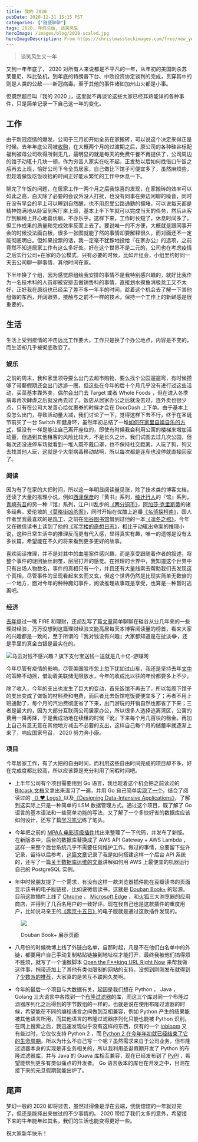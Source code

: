```yaml
---
title: 我的 2020
pubDate: 2020-12-31 15:15 PST
categories: ["随便聊聊"]
tags: 2020, 年终总结, 谈笑风生
heroImage: /images/blog/2020-scaled.jpg
heroImageDescription: From https://christmasstockimages.com/free/new_year/slides/2020_new_year.htm
---
```


> 谈笑风生又一年

又到一年年底了， 2020 对所有人来说都是不平凡的一年，从年初的美国刺杀苏莱曼尼、科比坠机，到年底的特朗普下台、中欧投资协定谈判的完成，贯穿其中的则是人类的公敌——新冠病毒。至于其他的事件诸如加州山火都是小事。

但既然题目叫『我的 2020 』，这里就不再谈论这些大家已经耳熟能详的各种事件，只是简单记录一下自己这一年的变化。

## 工作

由于新冠疫情的爆发，公司于三月初开始全员在家搬砖，可以说这个决定来得正是时候。去年年底公司被[收购](https://techcrunch.com/2019/12/20/f5-acquires-shape-security-for-1b/)，在大概两个月的过渡期之后，原公司的各种硅谷标配福利被母公司砍得所剩无几，最明显的就是每天的免费午餐不再提供了，公司周边的馆子动辄十几块一顿，作为穷苦人家实在吃不起，正发愁以后如何找借口午饭之后再去上班，恰好公司下令全员居家，自己做比下馆子可便宜多了，虽然麻烦些，但趁着做饭吃饭收拾的时间正好能从繁忙的工作中休息一下。

聊完了午饭的问题，在居家工作一两个月之后我惊喜的发现，在家搬砖的效率可以如此之高，白天除了必要的会议外没人打扰，也没有同事在旁边闲聊的噪音，同时在没有早会的早上可以睡到自然醒，也不用忍受公路通勤的拥堵，可以说每天都是精神饱满地从卧室到客厅来上班，基本上半下午就可以完成当天的任务，然后从客厅到躺椅上开心地葛优躺，不亦乐乎。这样下来，工作时长短了，休息时间多了，但工作成果的质量和完成效率反而上去了。要说唯一的不方便，大概就是跟同事开会的时候没法画白板，很多一张图就能了然的事情却要解释很久，而对面还不一定能彻底明白。但如果投票的话，我一定毫不犹豫地投给『在家办公』的选项，之前竟然不知道居家工作有这么多好处。好在这个世界不是二元的，公司也在考虑疫情之后实行公司+在家的办公模式，只有必要的时候，比如开组会，小组里约好同一天去公司聊一聊事情，其他时间在家。

下半年换了个组，因为感觉原组给我安排的事情不是我特别感兴趣的，就好比我作为一名技术科的人员却被安排去做销售科的事情，直接划水摸鱼消极怠工又不太好，正好我在原组也已经呆了差不多一年半的时间，趁着这个机会去了解一下其他组做的东西，开阔眼界，接触与之前不一样的技术，保持一个工作上的新鲜感是很重要的。

## 生活

生活上受到疫情的冲击远比工作要大，工作只是换了个办公地点，内容是不变的，而生活却几乎被彻底改变了。

### 娱乐

之前的周末，我和家里领导要么出门去超市购物，要么找个公园遛遛弯，有时候攒够了带薪假期还会出门远游一圈，但这些在今年的后十个月几乎没有进行过这些活动，买菜基本靠外卖，偶尔会出门去 Target 或者 Whole Foods ，但在进入冬季病毒再次肆虐之后就没再去过了。饭店从居家办公之后就没去过，连外卖也很少点，只有在公司大发善心给优惠券的时候才会在 DoorDash 上下单。由于基本上没怎么出门，导致活动量大减，我们讨论了一下，觉得这样下去不行，终于在圣诞节前买了一台 Switch 和健身环，虽然年初总结了一堆[如何在家里自娱自乐的方式](https://old-panda.com/2020/04/07/shelter-in-place-life/)，但没有一样是能让自己离开座位的，即使有时候我会利用公寓的楼梯来增加活动量，但遇到其他租客的风险比较大，不是长久之计。我们试图去过几次公园，但每次还没进停车场就看到一堆人既不戴口罩，也不保持社交距离，人玩了狗，狗又去找其他人玩，这就是个大型病毒移动站啊，所以每次都是连车也没停就直接回家了。

### 阅读

因为有了在家的大把时间，所以这一年明显阅读量见涨，除了技术类的博客文档，还读了大量的推理小说，例如[西泽保彦](https://book.douban.com/author/4572139/)的『黄书』系列，[绫辻行人](https://book.douban.com/author/4547093/)的『馆』系列，[青崎有吾](https://book.douban.com/author/4609164/)的另一种『馆』系列，江户川乱步的[《两分铜币》](https://book.douban.com/subject/6001119/)，[阿加莎·克里斯蒂](https://book.douban.com/author/4543693/)的诸多经典，爱伦坡的[《莫格街凶杀案》](https://book.douban.com/subject/24459737/)，同时开始在优酷上追番[《名侦探柯南》](https://v.youku.com/v_show/id_XMzQ3Mzc2NDg0.html)，国人作者里我最喜欢的是[鸡丁](https://book.douban.com/author/1039902/)，之前在[阳谷图书馆](https://sunnyvale.ca.gov/community/library/default.htm)借到过他的一本[《凛冬之棺》](https://book.douban.com/subject/30261649/)，今年又在微信读书上读到了他的[《写字楼的奇想日志》](https://book.douban.com/subject/34812290/)，相比于动辄出命案的推理小说，这种日常生活中的推理反而更有代入感，显得真实有趣，唯一的遗憾是没有太多长篇，希望能在不久的将来看到更多更好的故事。

喜欢阅读推理，并不是对其中的血腥案件感兴趣，而是享受跟随着作者的叙述，将整个事件的谜团抽丝剥茧，层层打开的感觉。在推理的世界中，我知道这个世界中只有出场人物数名，事件的真相只有一个，并且还有大量线索去帮助我们去发现这个真相，尽管事件的呈现看起来玄而又玄，但这个世界仍然是比现实简单无数倍的一个地方，面对今年的种种魔幻事件，阅读推理故事既是享受，也算是一种暂时逃离吧。

### 经济

[去年](https://old-panda.com/2019/12/31/my-2019/)提过一嘴 FIRE 和理财，还胡乱写了篇[文章](https://old-panda.com/2020/01/05/bay-area-financial-management-101/)简单聊聊在硅谷从业几年来的一些理财经验，万万没想到这篇理财经验文能高居每天本博客阅读量的榜首，看来大家的兴趣都是一致的，至于所谓的『我对钱没有兴趣』大家都知道是在扯淡😂，还是手里的真金白银是最实在的。

![马云对钱不感兴趣？旗下支付宝送钱一送就是几十亿-游赚网](https://tse3.mm.bing.net/th?id=OIP.V-hzJJyw3Ry2ml7ldjY9hAHaFU&pid=Api)

今年尽管有疫情的影响，尽管美国股市忽上忽下犹如过山车，我还是坚持去年[文中](https://old-panda.com/2020/01/05/bay-area-financial-management-101/)的策略不动摇，借助着美联储无限放水，今年的收成比以往的年份都要多上不少。

除了收入，今年的支出也发生了巨大的变动，首先饭馆不再去了，所以每周下馆子的支出变成了做饭的材料费和电费，而后者比去饭馆吃饭要便宜多了；再者不用上班通勤了，每个月的汽油费彻底省了下来，出门游玩的开销自然也都省了下来；三者是最大的，因为大部分互联网公司居家办公，所以很多人选择逃离湾区，公寓的费用一降再降，于是我成功地在续租的时候『讹』下来每个月几百块的租金。再加上自己有意无意在其他地方减去不必要的支出，这样自己每个月的储蓄率就逐渐上来了，响应国家号召， 2020 努力奔小康。

### 项目

今年居家工作，有了大把的自由时间，而利用这些自由时间完成的项目却不多，好在完成度都比较高，所以应该算是充分利用了闲暇时间吧。

- 上半年公司有个项目需要用到 Go 语言，我也趁着这个机会把之前读过的 [Bitcask 文档](https://riak.com/assets/bitcask-intro.pdf)又拿出来温习了一遍，并用 Go 自己简单[实现了一个](https://github.com/Panda-Home/go-bitcask)，结合了阅读过的 [《I ♥ Logs》](https://book.douban.com/subject/26107374/)以及[《Designing Data-Intensive Applications》](https://book.douban.com/subject/26197294/)，了解到这实际上只是一种简单的 LSM 数据管理方式。通过这个项目，既了解了 Go 语言的基本语法和一些简单功能的写法，又了解了一个多快好省的数据库应该如何设计，还写了篇[学习笔记](https://old-panda.com/2020/08/23/bitcask/)练了笔头。

- 今年把之前的 [MPAA 电影评级插件](https://old-panda.com/projects/mpaa-rating-extension-project/)找出来整理了一下代码，并发布了新版。在新版本中，后台的数据库替换成了 AWS API Gateway + AWS Lambda ，这样一来整个后台系统几乎不需要任何维护工作。做过的事情，总要留下些许记录，留待以后参考，[这篇文章](https://old-panda.com/2020/03/02/lambda-api-gateway-note/)记录了我是如何搭建这样一个后台 API 系统的，还写了一篇[关于数据库运维的文章](https://old-panda.com/2020/04/09/amazon-linux-2-postgresql/)讲解如何用 AWS 上最便宜的机器运行自己的 PostgreSQL 实例。

- 年中时候朋友提了一个需求，有没有这样一款浏览器插件能在豆瓣读书的页面显示该书的电子版链接，比如说微信读书，这就是 [Douban Book+](https://old-panda.com/douban-book-plus.html) 的起源。目前这款插件上线了 [Chrome](https://chrome.google.com/webstore/detail/douban-book%20/lkmnoeojcpmcpjlbhbjbilpmccfljdoj) ， [Microsoft Edge](https://microsoftedge.microsoft.com/addons/detail/douban-book/kfdimcpljilcbhmlogkagbbjpjkdihom) ，和[火狐](https://addons.mozilla.org/en-US/firefox/addon/douban-book-plus/)三大浏览器的应用商店，并得到了几百名用户的一致好评。现在我自己也是这款插件的重度用户，比如说马亲王的[《两京十五日》](https://book.douban.com/subject/35080870/)的电子版就是通过这款插件发现的。

<figure>

![](/images/blog/my-2020-image-2.png)

<figcaption>

Douban Book+ 展示页面

</figcaption>

</figure>

- 八月份的时候微博上线了外链白名单，自那时起，凡是不在他们白名单中的外链，都要用户自己手动复制粘贴链接到地址栏才能打开，最终我被他们搞得烦不胜烦，就写了一个油猴脚本 [Open the F**king URL Right Now](https://greasyfork.org/zh-CN/scripts/412612-open-the-f-king-url-right-now) 来帮我做这件事，捎带还加上了其他有类似限制的网站的支持，没想到刚刚发布就得到了[少数派的推荐](https://sspai.com/post/63252)，大家真的是苦互不联网久矣啊。

- 今年的最后一个项目与大数据有关，起因是我们想在 Python ， Java ， Golang 三大语言中各找到一个[布隆过滤器](https://en.wikipedia.org/wiki/Bloom_filter)的库，而这三个库对同一个布隆过滤器序列化之后得到的字节数组的一样的，也就是说在使用布隆过滤器的时候，希望能在不同的编程语言之间做到互相兼容，例如 Python 产生的结果能被其他语言所用，而其他语言的布隆过滤器序列化只能也能被 Python 识别。在网上搜索之后，我迅速发现似乎没有这样的东西，仅有的一个 [inbloom](https://github.com/EverythingMe/inbloom) 又有些过时，它仅仅支持 Python 2 ，而 [Python 2 在今年年初就已经结束了它的生命周期](https://www.infoworld.com/article/3365221/python-2-end-of-life-how-to-survive-the-end-of-python-2.html)。所以为什么不自己写一个呢？虽然需求来自于公司业务，但布隆过滤器本身的实现是非业务相关的，所以我利用圣诞假期开发了 Python 的布隆过滤器库，并与 Java 的 Guava 库相互兼容，现在已经发布到了 [PyPI](https://pypi.org/project/bloomfilter-py/) ，希望能帮到更多有类似痛点的开发者。 Go 语言版本的库也在开发之中，目测在接下来的元旦假期就能出炉了。

## 尾声

梦幻一般的 2020 即将过去，虽然过得像是浮在云端，恍恍惚惚的一年就过完了，但还是能择出来做过的不少事情的。 2020 带给了我们太多的意外，希望接下来的牛年能年如其名，我们的生活也能变得更好一些。

祝大家新年快乐！
